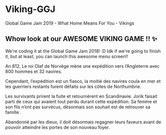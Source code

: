 # Viking-GGJ
Global Game Jam 2019 - What Home Means For You - Vikings

## Whow look at our AWESOME VIKING GAME !! :sparkles:

We're coding it at the Global Game Jam 2018! :D Idk if we're going to finish it, but at least, you can launch this awesome menu screen!!


An 812, 
Le roi Olaf de Norvège mène une expédition vers l’Angleterre avec 800 hommes et 32 navires. 

Cependant, l’expédition est un fiasco, la moitié des navires coula en mer et les guerriers restants furent défaits sur les côtes de Northumbrie.

Les survivants prirent la fuite et retournèrent en Scandinavie. Jorik faisait parti de ceux qui avaient tout perdu durant cette expédition. Sa femme et son fils n’ont pas survécus, désormais son souhait est de retrouver sa famille . 

Abandonné par les dieux, il doit désormais regagner leurs faveurs avant de pouvoir atteindre les portes de son nouveau foyer. 
